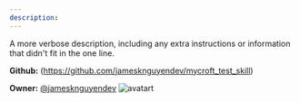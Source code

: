 ```yaml
---
description: 
---
```

A more verbose description, including any extra instructions or
information that didn't fit in the one line.

**Github:** (https://github.com/jamesknguyendev/mycroft_test_skill)

**Owner:** [@jamesknguyendev](https://github.com/jamesknguyendev) ![avatart](https://avatars3.githubusercontent.com/u/24305754?v=4)

